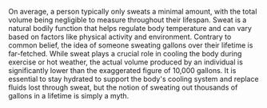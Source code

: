 On average, a person typically only sweats a minimal amount, with the total volume being negligible to measure throughout their lifespan. Sweat is a natural bodily function that helps regulate body temperature and can vary based on factors like physical activity and environment. Contrary to common belief, the idea of someone sweating gallons over their lifetime is far-fetched. While sweat plays a crucial role in cooling the body during exercise or hot weather, the actual volume produced by an individual is significantly lower than the exaggerated figure of 10,000 gallons. It is essential to stay hydrated to support the body's cooling system and replace fluids lost through sweat, but the notion of sweating out thousands of gallons in a lifetime is simply a myth.